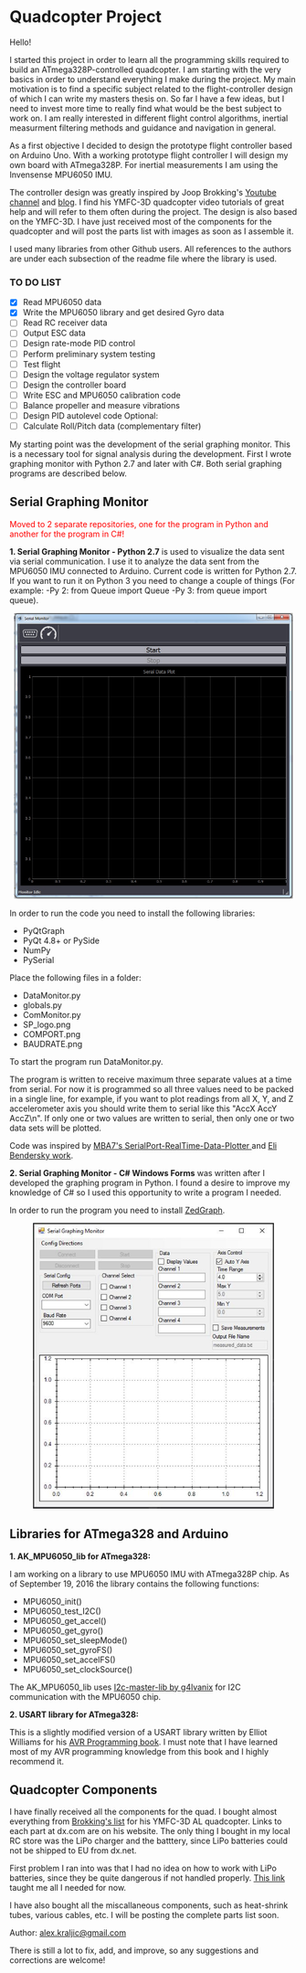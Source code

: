 # Quadcopter Project
Hello!

I started this project in order to learn all the programming skills required to build an ATmega328P-controlled quadcopter. I am starting with the very basics in order to understand everything I make during the project. My main motivation is to find a specific subject related to the flight-controller design of which I can write my masters thesis on. So far I have a few ideas, but I need to invest more time to really find what would be the best subject to work on. I am really interested in different flight control algorithms, inertial measurment filtering methods and guidance and navigation in general.

As a first objective I decided to design the prototype flight controller based on Arduino Uno. With a working prototype flight controller I will design my own board with ATmega328P. For inertial measurements I am using the Invensense MPU6050 IMU.

The controller design was greatly inspired by Joop Brokking's <a href="http://www.brokking.net">Youtube channel</a> and <a href="https://www.youtube.com/user/MacPuffdog/featured">blog</a>. I find his YMFC-3D quadcopter video tutorials of great help and will refer to them often during the project. The design is also based on the YMFC-3D. I have just received most of the components for the quadcopter and will post the parts list with images as soon as I assemble it.

I used many libraries from other Github users. All references to the authors are under each subsection of the readme file where the library is used.

### TO DO LIST
- [x] Read MPU6050 data
- [x] Write the MPU6050 library and get desired Gyro data
- [ ] Read RC receiver data
- [ ] Output ESC data
- [ ] Design rate-mode PID control
- [ ] Perform preliminary system testing
- [ ] Test flight
- [ ] Design the voltage regulator system
- [ ] Design the controller board
- [ ] Write ESC and MPU6050 calibration code
- [ ] Balance propeller and measure vibrations
- [ ] Design PID autolevel code
Optional:
- [ ] Calculate Roll/Pitch data (complementary filter)

My starting point was the development of the serial graphing monitor. This is a necessary tool for signal analysis during the development. First I wrote graphing monitor with Python 2.7 and later with C#. Both serial graphing programs are described below.

<h2>Serial Graphing Monitor</h2>

<font color="red">Moved to 2 separate repositories, one for the program in Python and another for the program in C#!</font>

<b>1. Serial Graphing Monitor - Python 2.7</b> is used to visualize the data sent via serial communication. I use it to analyze the data sent from the MPU6050 IMU connected to Arduino. Current code is written for Python 2.7. If you want to run it on Python 3 you need to change a couple of things (For example: -Py 2: from Queue import Queue -Py 3: from queue import queue).

<div align="center">
<img src="Monitor.jpg" height="500">
</div>

In order to run the code you need to install the following libraries:
<ul>
  <li>PyQtGraph</li>
  <li>PyQt 4.8+ or PySide</li>
  <li>NumPy</li>
  <li>PySerial</li>
</ul>

Place the following files in a folder:

<ul>
  <li>DataMonitor.py</li>
  <li>globals.py</li>
  <li>ComMonitor.py</li>
  <li>SP_logo.png</li>
  <li>COMPORT.png</li>
  <li>BAUDRATE.png</li>
</ul>

To start the program run DataMonitor.py.

The program is written to receive maximum three separate values at a time from serial. For now it is programmed so all three values need to be packed in a single line, for example, if you want to plot readings from all X, Y, and Z accelerometer axis you should write them to serial like this "AccX AccY AccZ\n". If only one or two values are written to serial, then only one or two data sets will be plotted.

Code was inspired by <a href="https://github.com/mba7/SerialPort-RealTime-Data-Plotter"> MBA7's SerialPort-RealTime-Data-Plotter </a> and
<a href="http://eli.thegreenplace.net/2009/08/07/a-live-data-monitor-with-python-pyqt-and-pyserial/"> Eli Bendersky work</a>.

<b>2. Serial Graphing Monitor - C# Windows Forms</b> was written after I developed the graphing program in Python. I found a desire to improve my knowledge of C# so I used this opportunity  to write a program I needed.

In order to run the program you need to install <a href="http://zedgraph.sourceforge.net/samples.html">ZedGraph</a>.

<div align="center">
<img src="MonitorC.JPG" height="500">
</div>

<h2>Libraries for ATmega328 and Arduino</h2>
<b>1. AK_MPU6050_lib for ATmega328: </b>

I am working on a library to use MPU6050 IMU with ATmega328P chip. As of September 19, 2016 the library contains the following functions:

<ul>
  <li>MPU6050_init()</li>
  <li>MPU6050_test_I2C()</li>
  <li>MPU6050_get_accel()</li>
  <li>MPU6050_get_gyro()</li>
  <li>MPU6050_set_sleepMode()</li>
  <li>MPU6050_set_gyroFS()</li>
  <li>MPU6050_set_accelFS()</li>
  <li>MPU6050_set_clockSource()</li>
</ul>

The AK_MPU6050_lib uses <a href="https://github.com/g4lvanix/I2C-master-lib">I2c-master-lib by g4lvanix</a> for I2C communication with the MPU6050 chip.

<b>2. USART library for ATmega328: </b>

This is a slightly modified version of a USART library written by Elliot Williams for his <a href="http://www.littlehacks.org/avr-programming">AVR Programming book</a>. I must note that I have learned most of my AVR programming knowledge from this book and I highly recommend it.

<h2>Quadcopter Components</h2>

I have finally received all the components for the quad. I bought almost everything from <a href="http://www.brokking.net/ymfc-al_main.html">Brokking's list</a> for his YMFC-3D AL quadcopter. Links to each part at dx.com are on his website. The only thing I bought in my local RC store was the LiPo charger and the batttery, since LiPo batteries could not be shipped to EU from dx.net.

First problem I ran into was that I had no idea on how to work with LiPo batteries, since they be quite dangerous if not handled properly. <a href="http://www.tjinguytech.com/charging-how-tos">This link</a> taught me all I needed for now.

I have also bought all the miscallaneous components, such as heat-shrink tubes, various cables, etc. I will be posting the complete parts list soon.

Author: alex.kraljic@gmail.com

There is still a lot to fix, add, and improve, so any suggestions and corrections are welcome!
